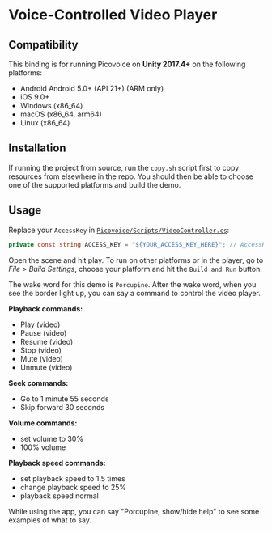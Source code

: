 # Voice-Controlled Video Player

## Compatibility

This binding is for running Picovoice on **Unity 2017.4+** on the following platforms:

- Android Android 5.0+ (API 21+) (ARM only)
- iOS 9.0+
- Windows (x86_64)
- macOS (x86_64, arm64)
- Linux (x86_64)

## Installation

If running the project from source, run the `copy.sh` script first to copy resources from elsewhere in the repo. You should then be able to choose one of the supported platforms and build the demo.

## Usage

Replace your `AccessKey` in [`Picovoice/Scripts/VideoController.cs`](Picovoice/Scripts/VideoController.cs):

```csharp
private const string ACCESS_KEY = "${YOUR_ACCESS_KEY_HERE}"; // AccessKey obtained from Picovoice Console (https://console.picovoice.ai/)
```

Open the scene and hit play. To run on other platforms or in the player, go to _File > Build Settings_, choose your platform and hit the `Build and Run` button.

The wake word for this demo is `Porcupine`. After the wake word, when you see the border light up, you can say a command to control the video player.

**Playback commands:**
- Play (video)
- Pause (video)
- Resume (video)
- Stop (video)
- Mute (video)
- Unmute (video)

**Seek commands:**
- Go to 1 minute 55 seconds
- Skip forward 30 seconds

**Volume commands:**
- set volume to 30%
- 100% volume

**Playback speed commands:**
- set playback speed to 1.5 times
- change playback speed to 25%
- playback speed normal	

While using the app, you can say "Porcupine, show/hide help" to see some examples of what to say.
